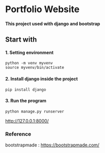 # Portfolio Website

#### This project used with django and bootstrap

## Start with
#### 1. Setting environment 
```
python -m venv myvenv
source myvenv/bin/activate 
```
#### 2. Install django inside the project
```
pip install django
```
#### 3. Run the program
```
python manage.py runserver
```

http://127.0.0.1:8000/

### Reference
bootstrapmade : https://bootstrapmade.com/
